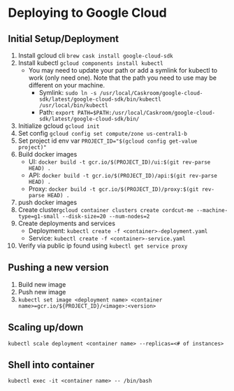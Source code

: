 # Deploying to Google Cloud

## Initial Setup/Deployment
1) Install gcloud cli `brew cask install google-cloud-sdk`
2) Install kubectl `gcloud components install kubectl`
   * You may need to update your path or add a symlink for kubectl to work (only need one).  Note that the path you need to use may be different on your machine.
     * Symlink: `sudo ln -s /usr/local/Caskroom/google-cloud-sdk/latest/google-cloud-sdk/bin/kubectl /usr/local/bin/kubectl`
     * Path: `export PATH=$PATH:/usr/local/Caskroom/google-cloud-sdk/latest/google-cloud-sdk/bin/`
3) Initialize gcloud `gcloud init`
4) Set config `gcloud config set compute/zone us-central1-b`
5) Set project id env var `PROJECT_ID="$(gcloud config get-value project)"`
6) Build docker images
   * UI: `docker build -t gcr.io/$(PROJECT_ID)/ui:$(git rev-parse HEAD) .`
   * API: `docker build -t gcr.io/$(PROJECT_ID)/api:$(git rev-parse HEAD) .`
   * Proxy: `docker build -t gcr.io/$(PROJECT_ID)/proxy:$(git rev-parse HEAD) .`
7) push docker images
8) Create cluster`gcloud container clusters create cordcut-me --machine-type=g1-small --disk-size=20 --num-nodes=2`
9) Create deployments and services
   * Deployment: `kubectl create -f <container>-deployment.yaml`
   * Service: `kubectl create -f <container>-service.yaml`
10) Verify via public ip found using `kubectl get service proxy`

## Pushing a new version
1) Build new image
2) Push new image
3) `kubectl set image <deployment name> <container name>=gcr.io/${PROJECT_ID}/<image>:<version>`

## Scaling up/down
`kubectl scale deployment <container name> --replicas=<# of instances>`

## Shell into container
`kubectl exec -it <container name> -- /bin/bash`
